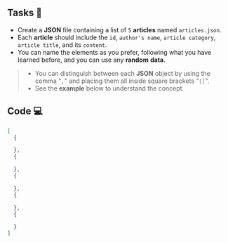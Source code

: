 ## Tasks 🎯

- Create a **JSON** file containing a list of `5` **articles** named `articles.json`.
- Each **article** should include the `id`, `author's name`, `article category`, `article title`, and its `content`.
- You can name the elements as you prefer, following what you have learned before, and you can use any **random** **data**.

> - You can distinguish between each **JSON** object by using the comma "`,`" and placing them all inside square brackets "`[]`".
> - See the **example** below to understand the concept.
>
## Code 💻

```json
[
  {

  },
  {

  },
  {

  },
  {

  },
  {

  }
]
```
